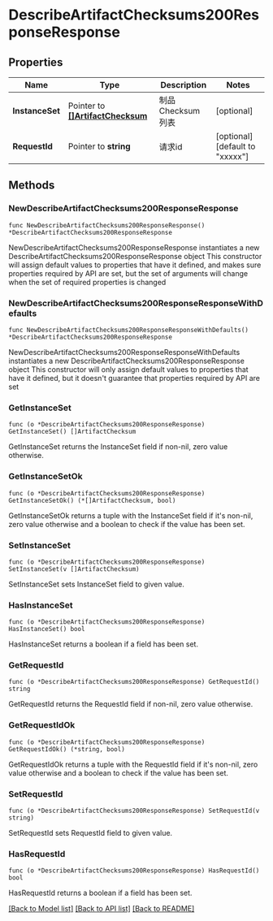 # DescribeArtifactChecksums200ResponseResponse

## Properties

Name | Type | Description | Notes
------------ | ------------- | ------------- | -------------
**InstanceSet** | Pointer to [**[]ArtifactChecksum**](ArtifactChecksum.md) | 制品Checksum列表 | [optional] 
**RequestId** | Pointer to **string** | 请求id | [optional] [default to "xxxxx"]

## Methods

### NewDescribeArtifactChecksums200ResponseResponse

`func NewDescribeArtifactChecksums200ResponseResponse() *DescribeArtifactChecksums200ResponseResponse`

NewDescribeArtifactChecksums200ResponseResponse instantiates a new DescribeArtifactChecksums200ResponseResponse object
This constructor will assign default values to properties that have it defined,
and makes sure properties required by API are set, but the set of arguments
will change when the set of required properties is changed

### NewDescribeArtifactChecksums200ResponseResponseWithDefaults

`func NewDescribeArtifactChecksums200ResponseResponseWithDefaults() *DescribeArtifactChecksums200ResponseResponse`

NewDescribeArtifactChecksums200ResponseResponseWithDefaults instantiates a new DescribeArtifactChecksums200ResponseResponse object
This constructor will only assign default values to properties that have it defined,
but it doesn't guarantee that properties required by API are set

### GetInstanceSet

`func (o *DescribeArtifactChecksums200ResponseResponse) GetInstanceSet() []ArtifactChecksum`

GetInstanceSet returns the InstanceSet field if non-nil, zero value otherwise.

### GetInstanceSetOk

`func (o *DescribeArtifactChecksums200ResponseResponse) GetInstanceSetOk() (*[]ArtifactChecksum, bool)`

GetInstanceSetOk returns a tuple with the InstanceSet field if it's non-nil, zero value otherwise
and a boolean to check if the value has been set.

### SetInstanceSet

`func (o *DescribeArtifactChecksums200ResponseResponse) SetInstanceSet(v []ArtifactChecksum)`

SetInstanceSet sets InstanceSet field to given value.

### HasInstanceSet

`func (o *DescribeArtifactChecksums200ResponseResponse) HasInstanceSet() bool`

HasInstanceSet returns a boolean if a field has been set.

### GetRequestId

`func (o *DescribeArtifactChecksums200ResponseResponse) GetRequestId() string`

GetRequestId returns the RequestId field if non-nil, zero value otherwise.

### GetRequestIdOk

`func (o *DescribeArtifactChecksums200ResponseResponse) GetRequestIdOk() (*string, bool)`

GetRequestIdOk returns a tuple with the RequestId field if it's non-nil, zero value otherwise
and a boolean to check if the value has been set.

### SetRequestId

`func (o *DescribeArtifactChecksums200ResponseResponse) SetRequestId(v string)`

SetRequestId sets RequestId field to given value.

### HasRequestId

`func (o *DescribeArtifactChecksums200ResponseResponse) HasRequestId() bool`

HasRequestId returns a boolean if a field has been set.


[[Back to Model list]](../README.md#documentation-for-models) [[Back to API list]](../README.md#documentation-for-api-endpoints) [[Back to README]](../README.md)


